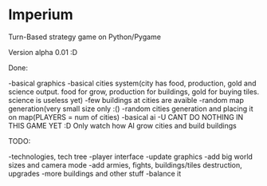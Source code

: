 # Imperium
Turn-Based strategy game on Python/Pygame

Version alpha 0.01 :D


Done:

-basical graphics
-basical cities system(city has food, production, gold and science output. food for grow, production for buildings, gold for buying tiles. science is useless yet)
-few buildings at cities are avaible
-random map generation(very small size only :()
-random cities generation and placing it on map(PLAYERS = num of cities)
-basical ai
-U CANT DO NOTHING IN THIS GAME YET :D Only watch how AI grow cities and build buildings

TODO:

-technologies, tech tree
-player interface
-update graphics
-add big world sizes and camera mode
-add armies, fights, buildings/tiles destruction, upgrades
-more buildings and other stuff
-balance it

